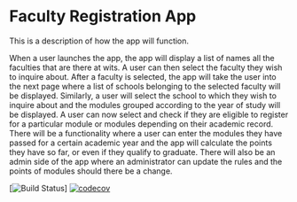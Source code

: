 # Faculty Registration App


This is a description of how the app will function.

When a user launches the app, the app will display a list of names all the faculties that are there at wits. A user can then select the faculty they wish to inquire about. After a faculty is selected, the app will take the user into the next page where a list of schools belonging to the selected faculty will be displayed. Similarly, a user will select the school to which they wish to inquire about and the modules grouped according to the year of study will be displayed. A user can now select and check if they are eligible to register for a particular module or modules depending on their academic record. There will be a functionality where a user can enter the modules they have passed for a certain academic year and the app will calculate the points they have so far, or even if they qualify to graduate. There will also be an admin side of the app where an administrator can update the rules and the points of modules should there be a change.

[![Build Status](https://travis-ci.org/sudocoms3009/registration-app.svg?branch=master)]
[![codecov](https://codecov.io/gh/sudocoms3009/registration-app/branch/master/graph/badge.svg)](https://codecov.io/gh/sudocoms3009/registration-app)
